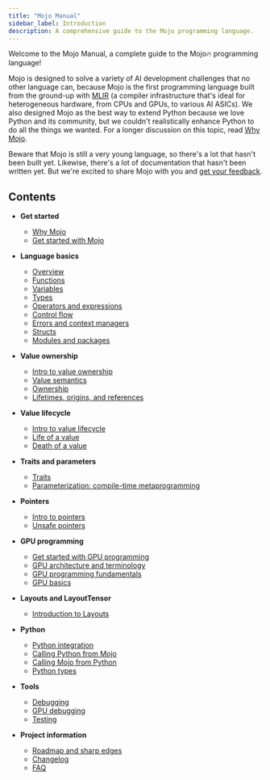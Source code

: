 ```yaml
---
title: "Mojo Manual"
sidebar_label: Introduction
description: A comprehensive guide to the Mojo programming language.
---
```


Welcome to the Mojo Manual, a complete guide to the Mojo🔥 programming language!

Mojo is designed to solve a variety of AI development challenges that no other
language can, because Mojo is the first programming language built from the
ground-up with [MLIR](https://mlir.llvm.org/) (a compiler infrastructure that's
ideal for heterogeneous hardware, from CPUs and GPUs, to various AI ASICs). We
also designed Mojo as the best way to extend Python because we love Python and its
community, but we couldn't realistically enhance Python to do all the things we
wanted. For a longer discussion on this topic, read [Why
Mojo](/mojo/why-mojo).

Beware that Mojo is still a very young language, so there's a lot that hasn't
been built yet. Likewise, there's a lot of documentation that hasn't been
written yet. But we're excited to share Mojo with you and [get your
feedback](https://www.modular.com/community).

## Contents

- **Get started**

  - [Why Mojo](/mojo/why-mojo)
  - [Get started with Mojo](/mojo/manual/get-started)

- **Language basics**

  - [Overview](/mojo/manual/basics)
  - [Functions](/mojo/manual/functions)
  - [Variables](/mojo/manual/variables)
  - [Types](/mojo/manual/types)
  - [Operators and expressions](/mojo/manual/operators)
  - [Control flow](/mojo/manual/control-flow)
  - [Errors and context managers](/mojo/manual/errors)
  - [Structs](/mojo/manual/structs)
  - [Modules and packages](/mojo/manual/packages)

- **Value ownership**

  - [Intro to value ownership](/mojo/manual/values/)
  - [Value semantics](/mojo/manual/values/value-semantics)
  - [Ownership](/mojo/manual/values/ownership)
  - [Lifetimes, origins, and references](/mojo/manual/values/lifetimes)

- **Value lifecycle**

  - [Intro to value lifecycle](/mojo/manual/lifecycle/)
  - [Life of a value](/mojo/manual/lifecycle/life)
  - [Death of a value](/mojo/manual/lifecycle/death)

- **Traits and parameters**

  - [Traits](/mojo/manual/traits)
  - [Parameterization: compile-time metaprogramming](/mojo/manual/parameters/)

- **Pointers**

  - [Intro to pointers](/mojo/manual/pointers/)
  - [Unsafe pointers](/mojo/manual/pointers/unsafe-pointers)

- **GPU programming**

  - [Get started with GPU programming](/mojo/manual/gpu/intro-tutorial)
  - [GPU architecture and terminology](/mojo/manual/gpu/architecture)
  - [GPU programming fundamentals](/mojo/manual/gpu/fundamentals)
  - [GPU basics](/mojo/manual/gpu/basics)

- **Layouts and LayoutTensor**

  - [Introduction to Layouts](/mojo/manual/layout/layouts)

- **Python**

  - [Python integration](/mojo/manual/python/)
  - [Calling Python from Mojo](/mojo/manual/python/python-from-mojo)
  - [Calling Mojo from Python](/mojo/manual/python/mojo-from-python)
  - [Python types](/mojo/manual/python/types)

- **Tools**

  - [Debugging](/mojo/tools/debugging)
  - [GPU debugging](/mojo/tools/debugging)
  - [Testing](/mojo/tools/testing)

- **Project information**

  - [Roadmap and sharp edges](/mojo/roadmap)
  - [Changelog](/mojo/changelog)
  - [FAQ](/mojo/faq)
